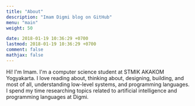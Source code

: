 ```yaml
---
title: "About"
description: "Imam Digmi blog on GitHub"
menu: "main"
weight: 50

date: 2018-01-19 10:36:29 +0700
lastmod: 2018-01-19 10:36:29 +0700
comment: false
mathjax: false
---
```


Hi! I'm Imam. I'm a computer science student at STMIK AKAKOM Yogyakarta. I love reading about, thinking about, designing, building, and most of all, understanding low-level systems, and programming languages. I spend my time researching topics related to artificial intelligence and programming languages at Digmi.
